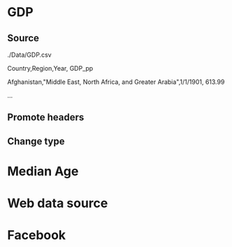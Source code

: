 # GDP

## Source

./Data/GDP.csv

Country,Region,Year, GDP_pp

Afghanistan,"Middle East, North Africa, and Greater Arabia",1/1/1901, 613.99

...

## Promote headers

## Change type

# Median Age

# Web data source

# Facebook

